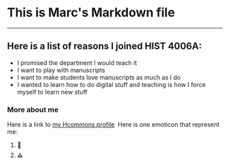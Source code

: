 # This is Marc's Markdown file
***
## Here is a list of reasons I joined HIST 4006A:

- I promised the department I would teach it
- I want to play with manuscripts
- I want to make students love manuscripts as much as I do
- I wanted to learn how to do digital stuff and teaching is how I force myself to learn new stuff
​
### More about me
Here is a link to [my Hcommons profile](https://hcommons.org/members/marcsaurette/)
​
Here is one emoticon that represent me:
​

1. :european_castle:
2. :church:
